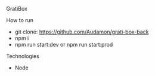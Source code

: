 GratiBox


How to run

- git clone: https://github.com/Audamon/grati-box-back
- npm i
- npm run start:dev or npm run start:prod

Technologies
- Node
